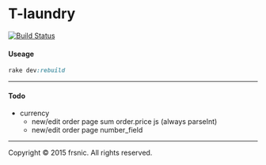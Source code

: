 # T-laundry

[![Build Status](https://travis-ci.org/frsnic/T-laundry.svg?branch=master)](https://travis-ci.org/frsnic/T-laundry)

#### Useage
```ruby
rake dev:rebuild
```
***
#### Todo
* currency
    * new/edit order page sum order.price js (always parseInt)
    * new/edit order page number_field

--------------------------
Copyright © 2015 frsnic. All rights reserved.
